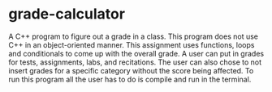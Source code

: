 # grade-calculator
A C++ program to figure out a grade in a class. This program does not use C++ in an object-oriented manner. This assignment uses functions,
loops and conditionals to come up with the overall grade. A user can put in grades for tests, assignments, labs, and recitations. The user 
can also chose to not insert grades for a specific category without the score being affected. To run this program all the user has to do 
is compile and run in the terminal.
